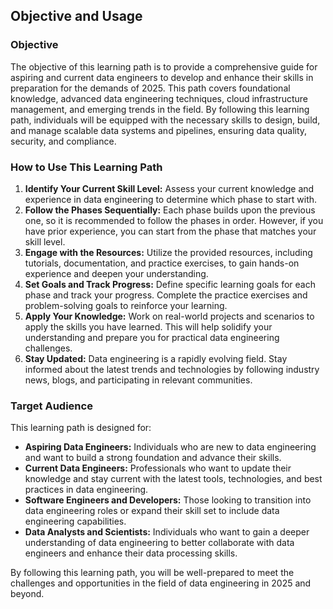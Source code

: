 ## Objective and Usage

### Objective

The objective of this learning path is to provide a comprehensive guide for aspiring and current data engineers to develop and enhance their skills in preparation for the demands of 2025. This path covers foundational knowledge, advanced data engineering techniques, cloud infrastructure management, and emerging trends in the field. By following this learning path, individuals will be equipped with the necessary skills to design, build, and manage scalable data systems and pipelines, ensuring data quality, security, and compliance.

### How to Use This Learning Path

1. **Identify Your Current Skill Level:** Assess your current knowledge and experience in data engineering to determine which phase to start with.
2. **Follow the Phases Sequentially:** Each phase builds upon the previous one, so it is recommended to follow the phases in order. However, if you have prior experience, you can start from the phase that matches your skill level.
3. **Engage with the Resources:** Utilize the provided resources, including tutorials, documentation, and practice exercises, to gain hands-on experience and deepen your understanding.
4. **Set Goals and Track Progress:** Define specific learning goals for each phase and track your progress. Complete the practice exercises and problem-solving goals to reinforce your learning.
5. **Apply Your Knowledge:** Work on real-world projects and scenarios to apply the skills you have learned. This will help solidify your understanding and prepare you for practical data engineering challenges.
6. **Stay Updated:** Data engineering is a rapidly evolving field. Stay informed about the latest trends and technologies by following industry news, blogs, and participating in relevant communities.

### Target Audience

This learning path is designed for:

* **Aspiring Data Engineers:** Individuals who are new to data engineering and want to build a strong foundation and advance their skills.
* **Current Data Engineers:** Professionals who want to update their knowledge and stay current with the latest tools, technologies, and best practices in data engineering.
* **Software Engineers and Developers:** Those looking to transition into data engineering roles or expand their skill set to include data engineering capabilities.
* **Data Analysts and Scientists:** Individuals who want to gain a deeper understanding of data engineering to better collaborate with data engineers and enhance their data processing skills.

By following this learning path, you will be well-prepared to meet the challenges and opportunities in the field of data engineering in 2025 and beyond.
